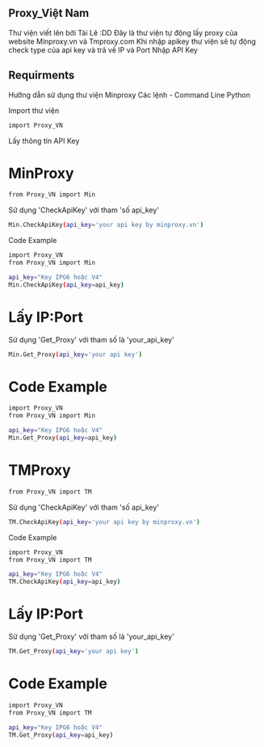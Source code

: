 ## Proxy_Việt Nam
Thư viện viết lên bởi Tài Lê :DD
Đây là thư viện tự động lấy proxy của website Minproxy.vn và Tmproxy.com
Khi nhập apikey thư viện sẽ tự động check type của api key và trả về IP và Port
Nhập API Key

## Requirments
Hưỡng dẫn sử dụng thư viện Minproxy
Các lệnh - Command Line Python

Import thư viện
```bash
import Proxy_VN
```

Lấy thông tin API Key

# MinProxy
```bash
from Proxy_VN import Min
```

Sử dụng 'CheckApiKey' với tham 'số api_key'
```bash
Min.CheckApiKey(api_key='your api key by minproxy.vn')
```

Code Example
```bash
import Proxy_VN
from Proxy_VN import Min

api_key="Key IPG6 hoặc V4"
Min.CheckApiKey(api_key=api_key)
```


# Lấy IP:Port
Sử dụng 'Get_Proxy' với tham số là 'your_api_key'
```bash
Min.Get_Proxy(api_key='your api key')
```

# Code Example
```bash
import Proxy_VN
from Proxy_VN import Min

api_key="Key IPG6 hoặc V4"
Min.Get_Proxy(api_key=api_key)
```




# TMProxy
```bash
from Proxy_VN import TM
```

Sử dụng 'CheckApiKey' với tham 'số api_key'
```bash
TM.CheckApiKey(api_key='your api key by minproxy.vn')
```

Code Example
```bash
import Proxy_VN
from Proxy_VN import TM

api_key="Key IPG6 hoặc V4"
TM.CheckApiKey(api_key=api_key)
```


# Lấy IP:Port
Sử dụng 'Get_Proxy' với tham số là 'your_api_key'
```bash
TM.Get_Proxy(api_key='your api key')
```

# Code Example
```bash
import Proxy_VN
from Proxy_VN import TM

api_key="Key IPG6 hoặc V4"
TM.Get_Proxy(api_key=api_key)
```